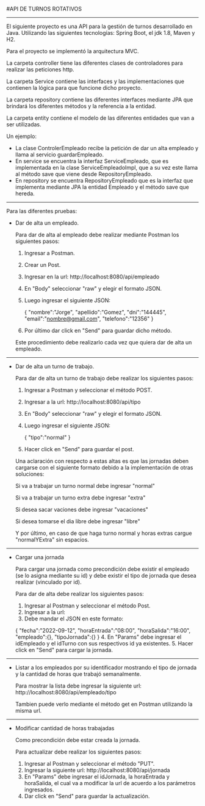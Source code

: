 #API DE TURNOS ROTATIVOS
***
El siguiente proyecto es una API para la gestión de turnos desarrollado en Java. Utilizando las siguientes tecnologías: Spring Boot, el jdk 1.8, Maven y H2.

Para el proyecto se implementó la arquitectura MVC.

La carpeta controller tiene las diferentes clases de controladores para realizar las peticiones http.

La carpeta Service contiene las interfaces y las implementaciones que contienen la lógica para que funcione dicho proyecto.

La carpeta repository contiene las diferentes interfaces mediante JPA que brindará los diferentes métodos y la referencia a la entidad.

La carpeta entity contiene el modelo de las diferentes entidades que van a ser utilizadas.

Un ejemplo: 

* La clase ControlerEmpleado recibe la petición de dar un alta empleado y llama al servicio guardarEmpleado.
* En service se encuentra la interfaz ServiceEmpleado, que es implementada en la clase ServiceEmpleadoImpl, que a su vez este llama al método save que viene desde RepositoryEmpleado.
* En repository se encuentra RepositoryEmpleado que es la interfaz que implementa mediante JPA la entidad Empleado y el método save que hereda.
***

Para las diferentes pruebas:
* Dar de alta un empleado.

    Para dar de alta al empleado debe realizar mediante Postman los siguientes pasos:
  1. Ingresar a Postman.
  2. Crear un Post.
  3. Ingresar en la url: http://localhost:8080/api/empleado
  4. En "Body" seleccionar "raw" y elegir el formato JSON.
  5. Luego ingresar el siguiente JSON:

     {
     "nombre":"Jorge",
     "apellido":"Gomez",
     "dni":"144445",
     "email":"nombre@gmail.com",
     "telefono":"12356"
     }
  6. Por último dar click en "Send" para guardar dicho método.
  
    Este procedimiento debe realizarlo cada vez que quiera dar de alta un empleado.

***

* Dar de alta un turno de trabajo.

    Para dar de alta un turno de trabajo debe realizar los siguientes pasos:

    1. Ingresar a Postman y seleccionar el método POST.
    2. Ingresar a la url: http://localhost:8080/api/tipo
    3. En "Body" seleccionar "raw" y elegir el formato JSON.
    4. Luego ingresar el siguiente JSON:
  
       {
       "tipo":"normal"
       }
    5. Hacer click en "Send" para guardar el post.
    
    Una aclaración con respecto a estas altas es que las jornadas deben cargarse con el siguiente formato debido a la implementación de otras soluciones:
    
    Si va a trabajar un turno normal debe ingresar "normal"

  Si va a trabajar un turno extra debe ingresar "extra"

    Si desea sacar vaciones debe ingresar "vacaciones"

    Si desea tomarse el dia libre debe ingresar "libre"

    Y por último, en caso de que haga turno normal y horas extras cargue "normalYExtra" sin espacios.
***
* Cargar una jornada

    Para cargar una jornada como precondición debe existir el empleado (se lo asigna mediante su id) y debe existir el tipo de jornada que desea realizar (vinculado por id).
    
    Para dar de alta debe realizar los siguientes pasos: 

    1. Ingresar al Postman y seleccionar el método Post.
    2. Ingresar a la url: 
    3. Debe mandar el JSON en este formato:

  {
"fecha":"2022-09-12",
"horaEntrada":"08:00",
"horaSalida":"16:00",
"empleado":{},
"tipoJornada":{}
}
  4. En "Params" debe ingresar el idEmpleado y el idTurno con sus respectivos id ya existentes.
  5. Hacer click en "Send" para cargar la jornada.


***
* Listar a los empleados por su identificador mostrando el tipo de jornada y la cantidad de horas que trabajó semanalmente.

    Para mostrar la lista debe ingresar la siguiente url: http://localhost:8080/api/empleado/tipo

    Tambien puede verlo mediante el método get en Postman utilizando la misma url.
* **
* Modificar cantidad de horas trabajadas

    Como precondición debe estar creada la jornada.
    
    Para actualizar debe realizar los siguientes pasos: 
  1. Ingresar al Postman y seleccionar el método "PUT".
  2. Ingresar la siguiente url: http://localhost:8080/api/jornada
  3. En "Params" debe ingresar el idJornada, la horaEntrada y horaSalida, el cual va a modificar la url de acuerdo a los parámetros ingresados.
  4. Dar click en "Send" para guardar la actualización.

